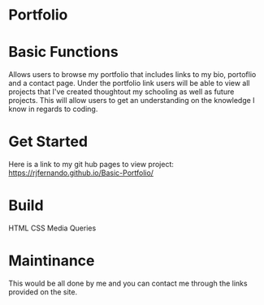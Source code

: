 # Portfolio

# Basic Functions

Allows users to browse my portfolio that includes links to my bio, portoflio and a contact page. Under the portfolio link users will be able to view all projects that I've created thoughtout my schooling as well as future projects. This will allow users to get an understanding on the knowledge I know in regards to coding. 

# Get Started
 
Here is a link to my git hub pages to view project:  https://rjfernando.github.io/Basic-Portfolio/

# Build

HTML
CSS
Media Queries

# Maintinance 

This would be all done by me and you can contact me through the links provided on the site.
